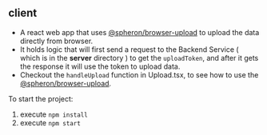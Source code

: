 ## **client**

- A react web app that uses [@spheron/browser-upload](https://www.npmjs.com/package/@spheron/browser-upload) to upload the data directly from browser.
- It holds logic that will first send a request to the Backend Service ( which is in the **server** directory ) to get the `uploadToken`, and after it gets the response it will use the token to upload data.
- Checkout the `handleUpload` function in Upload.tsx, to see how to use the [@spheron/browser-upload](https://www.npmjs.com/package/@spheron/browser-upload).

To start the project:

1. execute `npm install`
2. execute `npm start`
